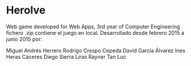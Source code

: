 # Herolve
Web game developed for Web Apps, 3rd year of Computer Engineering
fichero .zip contiene el juego en local.
Desarrollado desde febrero 2015 a junio 2015 por:

  Miguel Andrés Herrero
  Rodrigo Crespo Cepeda
  David García Álvarez
  Ines Heras Cáceres
  Diego Sierra Liras
  Rayner Tan Luc
